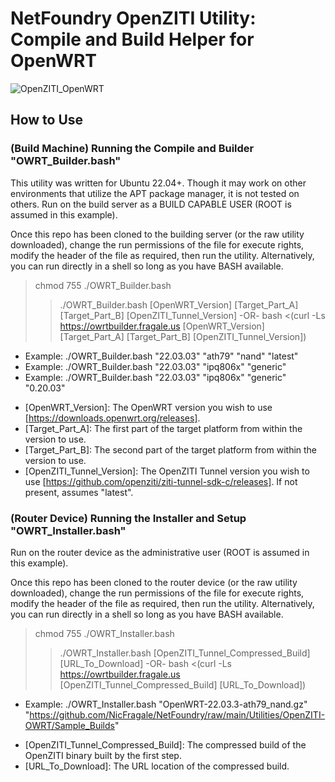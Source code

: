 # NetFoundry OpenZITI Utility: Compile and Build Helper for OpenWRT

![OpenZITI_OpenWRT][PS-shield]

## How to Use

### (Build Machine) Running the Compile and Builder "OWRT_Builder.bash"
This utility was written for Ubuntu 22.04+.  Though it may work on other environments that utilize the APT package manager, it is not tested on others.  Run on the build server as a BUILD CAPABLE USER (ROOT is assumed in this example).

Once this repo has been cloned to the building server (or the raw utility downloaded), change the run permissions of the file for execute rights, modify the header of the file as required, then run the utility.  Alternatively, you can run directly in a shell so long as you have BASH available.
> chmod 755 ./OWRT_Builder.bash
>> ./OWRT_Builder.bash [OpenWRT_Version] [Target_Part_A] [Target_Part_B] [OpenZITI_Tunnel_Version]
-OR-
> bash <(curl -Ls https://owrtbuilder.fragale.us [OpenWRT_Version] [Target_Part_A] [Target_Part_B] [OpenZITI_Tunnel_Version])
* Example: ./OWRT_Builder.bash "22.03.03" "ath79" "nand" "latest"
* Example: ./OWRT_Builder.bash "22.03.03" "ipq806x" "generic" 
* Example: ./OWRT_Builder.bash "22.03.03" "ipq806x" "generic" "0.20.03"

- [OpenWRT_Version]: The OpenWRT version you wish to use [https://downloads.openwrt.org/releases].
- [Target_Part_A]: The first part of the target platform from within the version to use.
- [Target_Part_B]: The second part of the target platform from within the version to use. 
- [OpenZITI_Tunnel_Version]: The OpenZITI Tunnel version you wish to use [https://github.com/openziti/ziti-tunnel-sdk-c/releases].  If not present, assumes "latest".

### (Router Device) Running the Installer and Setup "OWRT_Installer.bash"
Run on the router device as the administrative user (ROOT is assumed in this example).

Once this repo has been cloned to the router device (or the raw utility downloaded), change the run permissions of the file for execute rights, modify the header of the file as required, then run the utility.  Alternatively, you can run directly in a shell so long as you have BASH available.
> chmod 755 ./OWRT_Installer.bash
>> ./OWRT_Installer.bash [OpenZITI_Tunnel_Compressed_Build] [URL_To_Download]
-OR-
> bash <(curl -Ls https://owrtbuilder.fragale.us [OpenZITI_Tunnel_Compressed_Build] [URL_To_Download])
* Example: ./OWRT_Installer.bash "OpenWRT-22.03.3-ath79_nand.gz" "https://github.com/NicFragale/NetFoundry/raw/main/Utilities/OpenZITI-OWRT/Sample_Builds"

- [OpenZITI_Tunnel_Compressed_Build]: The compressed build of the OpenZITI binary built by the first step.
- [URL_To_Download]: The URL location of the compressed build.

[PS-shield]: https://img.shields.io/badge/Code%20Basis-Linux%20BASH-blue.svg
